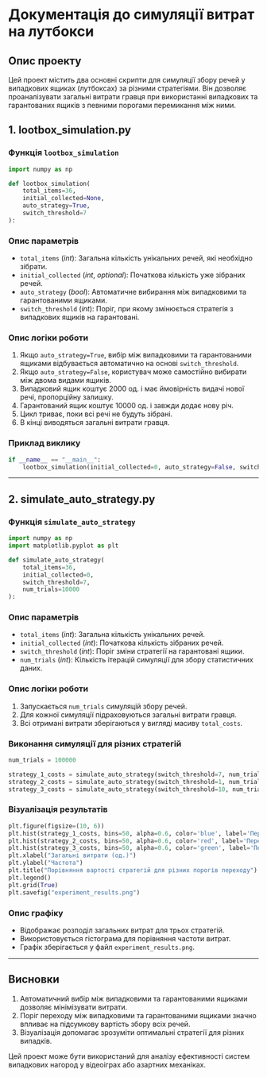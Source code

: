 # Документація до симуляції витрат на лутбокси

## Опис проекту

Цей проект містить два основні скрипти для симуляції збору речей у випадкових ящиках (лутбоксах) за різними стратегіями. Він дозволяє проаналізувати загальні витрати гравця при використанні випадкових та гарантованих ящиків з певними порогами перемикання між ними.

## 1. lootbox\_simulation.py

### Функція `lootbox_simulation`

```python
import numpy as np

def lootbox_simulation(
    total_items=36,
    initial_collected=None,
    auto_strategy=True,
    switch_threshold=7
):
```

### Опис параметрів

- `total_items` (*int*): Загальна кількість унікальних речей, які необхідно зібрати.
- `initial_collected` (*int*, *optional*): Початкова кількість уже зібраних речей.
- `auto_strategy` (*bool*): Автоматичне вибирання між випадковими та гарантованими ящиками.
- `switch_threshold` (*int*): Поріг, при якому змінюється стратегія з випадкових ящиків на гарантовані.

### Опис логіки роботи

1. Якщо `auto_strategy=True`, вибір між випадковими та гарантованими ящиками відбувається автоматично на основі `switch_threshold`.
2. Якщо `auto_strategy=False`, користувач може самостійно вибирати між двома видами ящиків.
3. Випадковий ящик коштує 2000 од. і має ймовірність видачі нової речі, пропорційну залишку.
4. Гарантований ящик коштує 10000 од. і завжди додає нову річ.
5. Цикл триває, поки всі речі не будуть зібрані.
6. В кінці виводяться загальні витрати гравця.

### Приклад виклику

```python
if __name__ == "__main__":
    lootbox_simulation(initial_collected=0, auto_strategy=False, switch_threshold=16)
```

---

## 2. simulate\_auto\_strategy.py

### Функція `simulate_auto_strategy`

```python
import numpy as np
import matplotlib.pyplot as plt

def simulate_auto_strategy(
    total_items=36,
    initial_collected=0,
    switch_threshold=7,
    num_trials=10000
):
```

### Опис параметрів

- `total_items` (*int*): Загальна кількість унікальних речей.
- `initial_collected` (*int*): Початкова кількість зібраних речей.
- `switch_threshold` (*int*): Поріг зміни стратегії на гарантовані ящики.
- `num_trials` (*int*): Кількість ітерацій симуляції для збору статистичних даних.

### Опис логіки роботи

1. Запускається `num_trials` симуляцій збору речей.
2. Для кожної симуляції підраховуються загальні витрати гравця.
3. Всі отримані витрати зберігаються у вигляді масиву `total_costs`.

### Виконання симуляції для різних стратегій

```python
num_trials = 100000

strategy_1_costs = simulate_auto_strategy(switch_threshold=7, num_trials=num_trials)
strategy_2_costs = simulate_auto_strategy(switch_threshold=1, num_trials=num_trials)
strategy_3_costs = simulate_auto_strategy(switch_threshold=10, num_trials=num_trials)
```

### Візуалізація результатів

```python
plt.figure(figsize=(10, 6))
plt.hist(strategy_1_costs, bins=50, alpha=0.6, color='blue', label='Перехід на 7 речах')
plt.hist(strategy_2_costs, bins=50, alpha=0.6, color='red', label='Перехід на 1 речах')
plt.hist(strategy_3_costs, bins=50, alpha=0.6, color='green', label='Перехід на 10 речах')
plt.xlabel("Загальні витрати (од.)")
plt.ylabel("Частота")
plt.title("Порівняння вартості стратегій для різних порогів переходу")
plt.legend()
plt.grid(True)
plt.savefig("experiment_results.png")
```

### Опис графіку

- Відображає розподіл загальних витрат для трьох стратегій.
- Використовується гістограма для порівняння частоти витрат.
- Графік зберігається у файл `experiment_results.png`.

---

## Висновки

1. Автоматичний вибір між випадковими та гарантованими ящиками дозволяє мінімізувати витрати.
2. Поріг переходу між випадковими та гарантованими ящиками значно впливає на підсумкову вартість збору всіх речей.
3. Візуалізація допомагає зрозуміти оптимальні стратегії для різних випадків.

Цей проект може бути використаний для аналізу ефективності систем випадкових нагород у відеоіграх або азартних механіках.

